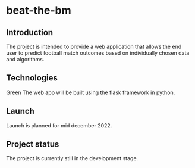 # beat-the-bm

## Introduction
The project is intended to provide a web application that allows the end user to predict football match outcomes based on individually chosen data and algorithms.

## Technologies
Green The web app will be built using the flask framework in python.

## Launch
Launch is planned for mid december 2022.

## Project status
The project is currently still in the development stage.

